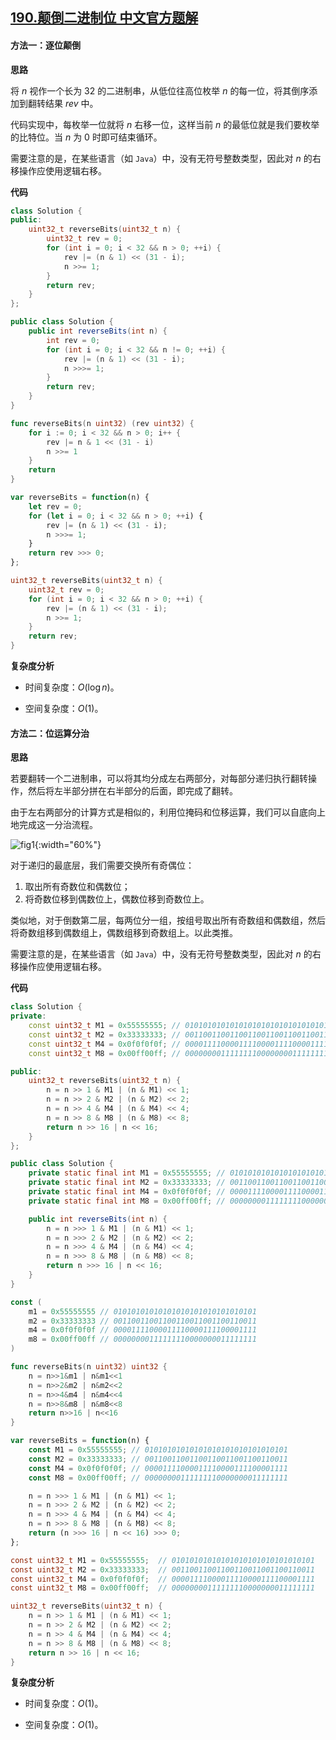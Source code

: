 ## [190.颠倒二进制位 中文官方题解](https://leetcode.cn/problems/reverse-bits/solutions/100000/dian-dao-er-jin-zhi-wei-by-leetcode-solu-yhxz)
#### 方法一：逐位颠倒

**思路**

将 $n$ 视作一个长为 $32$ 的二进制串，从低位往高位枚举 $n$ 的每一位，将其倒序添加到翻转结果 $\textit{rev}$ 中。

代码实现中，每枚举一位就将 $n$ 右移一位，这样当前 $n$ 的最低位就是我们要枚举的比特位。当 $n$ 为 $0$ 时即可结束循环。

需要注意的是，在某些语言（如 $\texttt{Java}$）中，没有无符号整数类型，因此对 $n$ 的右移操作应使用逻辑右移。

**代码**

```C++ [sol1-C++]
class Solution {
public:
    uint32_t reverseBits(uint32_t n) {
        uint32_t rev = 0;
        for (int i = 0; i < 32 && n > 0; ++i) {
            rev |= (n & 1) << (31 - i);
            n >>= 1;
        }
        return rev;
    }
};
```

```Java [sol1-Java]
public class Solution {
    public int reverseBits(int n) {
        int rev = 0;
        for (int i = 0; i < 32 && n != 0; ++i) {
            rev |= (n & 1) << (31 - i);
            n >>>= 1;
        }
        return rev;
    }
}
```

```go [sol1-Golang]
func reverseBits(n uint32) (rev uint32) {
    for i := 0; i < 32 && n > 0; i++ {
        rev |= n & 1 << (31 - i)
        n >>= 1
    }
    return
}
```

```JavaScript [sol1-JavaScript]
var reverseBits = function(n) {
    let rev = 0;
    for (let i = 0; i < 32 && n > 0; ++i) {
        rev |= (n & 1) << (31 - i);
        n >>>= 1;
    }
    return rev >>> 0;
};
```

```C [sol1-C]
uint32_t reverseBits(uint32_t n) {
    uint32_t rev = 0;
    for (int i = 0; i < 32 && n > 0; ++i) {
        rev |= (n & 1) << (31 - i);
        n >>= 1;
    }
    return rev;
}
```

**复杂度分析**

- 时间复杂度：$O(\log n)$。

- 空间复杂度：$O(1)$。

#### 方法二：位运算分治

**思路**

若要翻转一个二进制串，可以将其均分成左右两部分，对每部分递归执行翻转操作，然后将左半部分拼在右半部分的后面，即完成了翻转。

由于左右两部分的计算方式是相似的，利用位掩码和位移运算，我们可以自底向上地完成这一分治流程。

![fig1](https://assets.leetcode-cn.com/solution-static/190/190_fig1.png){:width="60%"}

对于递归的最底层，我们需要交换所有奇偶位：

1. 取出所有奇数位和偶数位；
2. 将奇数位移到偶数位上，偶数位移到奇数位上。

类似地，对于倒数第二层，每两位分一组，按组号取出所有奇数组和偶数组，然后将奇数组移到偶数组上，偶数组移到奇数组上。以此类推。

需要注意的是，在某些语言（如 $\texttt{Java}$）中，没有无符号整数类型，因此对 $n$ 的右移操作应使用逻辑右移。

**代码**

```C++ [sol2-C++]
class Solution {
private:
    const uint32_t M1 = 0x55555555; // 01010101010101010101010101010101
    const uint32_t M2 = 0x33333333; // 00110011001100110011001100110011
    const uint32_t M4 = 0x0f0f0f0f; // 00001111000011110000111100001111
    const uint32_t M8 = 0x00ff00ff; // 00000000111111110000000011111111

public:
    uint32_t reverseBits(uint32_t n) {
        n = n >> 1 & M1 | (n & M1) << 1;
        n = n >> 2 & M2 | (n & M2) << 2;
        n = n >> 4 & M4 | (n & M4) << 4;
        n = n >> 8 & M8 | (n & M8) << 8;
        return n >> 16 | n << 16;
    }
};
```

```Java [sol2-Java]
public class Solution {
    private static final int M1 = 0x55555555; // 01010101010101010101010101010101
    private static final int M2 = 0x33333333; // 00110011001100110011001100110011
    private static final int M4 = 0x0f0f0f0f; // 00001111000011110000111100001111
    private static final int M8 = 0x00ff00ff; // 00000000111111110000000011111111

    public int reverseBits(int n) {
        n = n >>> 1 & M1 | (n & M1) << 1;
        n = n >>> 2 & M2 | (n & M2) << 2;
        n = n >>> 4 & M4 | (n & M4) << 4;
        n = n >>> 8 & M8 | (n & M8) << 8;
        return n >>> 16 | n << 16;
    }
}
```

```go [sol2-Golang]
const (
    m1 = 0x55555555 // 01010101010101010101010101010101
    m2 = 0x33333333 // 00110011001100110011001100110011
    m4 = 0x0f0f0f0f // 00001111000011110000111100001111
    m8 = 0x00ff00ff // 00000000111111110000000011111111
)

func reverseBits(n uint32) uint32 {
    n = n>>1&m1 | n&m1<<1
    n = n>>2&m2 | n&m2<<2
    n = n>>4&m4 | n&m4<<4
    n = n>>8&m8 | n&m8<<8
    return n>>16 | n<<16
}
```

```JavaScript [sol2-JavaScript]
var reverseBits = function(n) {
    const M1 = 0x55555555; // 01010101010101010101010101010101
    const M2 = 0x33333333; // 00110011001100110011001100110011
    const M4 = 0x0f0f0f0f; // 00001111000011110000111100001111
    const M8 = 0x00ff00ff; // 00000000111111110000000011111111

    n = n >>> 1 & M1 | (n & M1) << 1;
    n = n >>> 2 & M2 | (n & M2) << 2;
    n = n >>> 4 & M4 | (n & M4) << 4;
    n = n >>> 8 & M8 | (n & M8) << 8;
    return (n >>> 16 | n << 16) >>> 0;
};
```

```C [sol2-C]
const uint32_t M1 = 0x55555555;  // 01010101010101010101010101010101
const uint32_t M2 = 0x33333333;  // 00110011001100110011001100110011
const uint32_t M4 = 0x0f0f0f0f;  // 00001111000011110000111100001111
const uint32_t M8 = 0x00ff00ff;  // 00000000111111110000000011111111

uint32_t reverseBits(uint32_t n) {
    n = n >> 1 & M1 | (n & M1) << 1;
    n = n >> 2 & M2 | (n & M2) << 2;
    n = n >> 4 & M4 | (n & M4) << 4;
    n = n >> 8 & M8 | (n & M8) << 8;
    return n >> 16 | n << 16;
}
```

**复杂度分析**

- 时间复杂度：$O(1)$。

- 空间复杂度：$O(1)$。